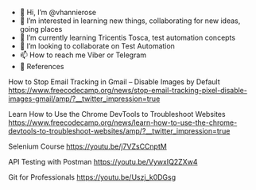 - 👋 Hi, I’m @vhannierose
- 👀 I’m interested in learning new things, collaborating for new ideas, going places
- 🌱 I’m currently learning Tricentis Tosca, test automation concepts
- 💞️ I’m looking to collaborate on Test Automation
- 📫 How to reach me Viber or Telegram
- 📔 References

How to Stop Email Tracking in Gmail – Disable Images by Default
https://www.freecodecamp.org/news/stop-email-tracking-pixel-disable-images-gmail/amp/?__twitter_impression=true

Learn How to Use the Chrome DevTools to Troubleshoot Websites
https://www.freecodecamp.org/news/learn-how-to-use-the-chrome-devtools-to-troubleshoot-websites/amp/?__twitter_impression=true

Selenium Course
https://youtu.be/j7VZsCCnptM

API Testing with Postman
https://youtu.be/VywxIQ2ZXw4

Git for Professionals
https://youtu.be/Uszj_k0DGsg


<!---
vhannierose/vhannierose is a ✨ special ✨ repository because its `README.md` (this file) appears on your GitHub profile.
You can click the Preview link to take a look at your changes.
--->
